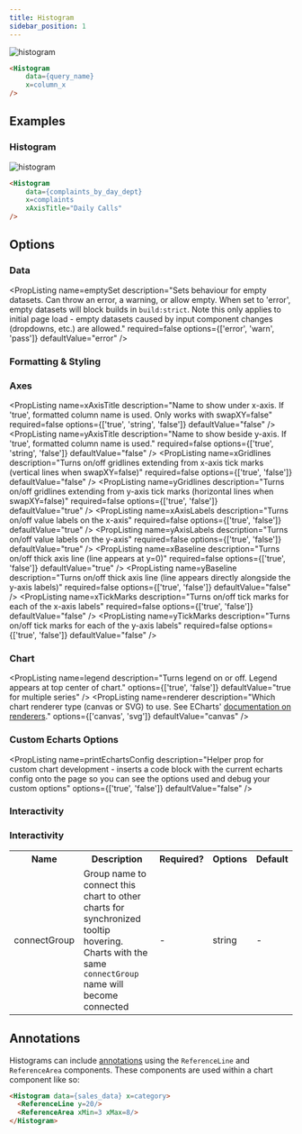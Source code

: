 ```yaml
---
title: Histogram
sidebar_position: 1
---
```


![histogram](/img/exg-histogram-nt.svg)

```markdown
<Histogram
    data={query_name} 
    x=column_x 
/>
```

## Examples

### Histogram

![histogram](/img/exg-histogram-nt.svg)

```markdown
<Histogram 
    data={complaints_by_day_dept} 
    x=complaints 
    xAxisTitle="Daily Calls"
/>
```

## Options

### Data

<PropListing
    name=data
    description="Query name, wrapped in curly braces"
    required=true
    options="query name"
/>
<PropListing
    name=x
    description="Column which contains the data you want to summarize"
    required=true
    options="column name"
/>
<PropListing
    name=emptySet
    description="Sets behaviour for empty datasets. Can throw an error, a warning, or allow empty. When set to 'error', empty datasets will block builds in `build:strict`. Note this only applies to initial page load - empty datasets caused by input component changes (dropdowns, etc.) are allowed."
    required=false
    options={['error', 'warn', 'pass']}
    defaultValue="error"
/>
<PropListing
    name=emptyMessage
    description="Text to display when an empty dataset is received - only applies when `emptySet` is 'warn' or 'pass', or when the empty dataset is a result of an input component change (dropdowns, etc.)."
    required=false
    options="string"
    defaultValue="No records"
/>

### Formatting & Styling

<PropListing
    name=xFmt
    description="Format to use for x column (<a class=markdown href='/core-concepts/formatting'>see available formats<a/>)"
    required=false
    options="Excel-style format | built-in format name | custom format name"
/>
<PropListing
    name=fillColor
    description="Color to override default series color"
    required=false
    options="CSS name | hexademical | RGB | HSL"
/>
<PropListing
    name=fillOpacity
    description="% of the full color that should be rendered, with remainder being transparent"
    required=false
    options="number (0 to 1)"
    defaultValue="1"
/>
<PropListing
    name=colorPalette
    description="Array of custom colours to use for the chart. E.g., <code class=markdown>{`{['#cf0d06','#eb5752','#e88a87']}`}</code>"
    required=false
    options="array of color strings (CSS name | hexademical | RGB | HSL)"
    defaultValue="built-in color palette"
/>

### Axes

<PropListing
    name=xAxisTitle
    description="Name to show under x-axis. If 'true', formatted column name is used. Only works with swapXY=false"
    required=false
    options={['true', 'string', 'false']}
    defaultValue="false"
/>
<PropListing
    name=yAxisTitle
    description="Name to show beside y-axis. If 'true', formatted column name is used."
    required=false
    options={['true', 'string', 'false']}
    defaultValue="false"
/>
<PropListing
    name=xGridlines
    description="Turns on/off gridlines extending from x-axis tick marks (vertical lines when swapXY=false)"
    required=false
    options={['true', 'false']}
    defaultValue="false"
/>
<PropListing
    name=yGridlines
    description="Turns on/off gridlines extending from y-axis tick marks (horizontal lines when swapXY=false)"
    required=false
    options={['true', 'false']}
    defaultValue="true"
/>
<PropListing
    name=xAxisLabels
    description="Turns on/off value labels on the x-axis"
    required=false
    options={['true', 'false']}
    defaultValue="true"
/>
<PropListing
    name=yAxisLabels
    description="Turns on/off value labels on the y-axis"
    required=false
    options={['true', 'false']}
    defaultValue="true"
/>
<PropListing
    name=xBaseline
    description="Turns on/off thick axis line (line appears at y=0)"
    required=false
    options={['true', 'false']}
    defaultValue="true"
/>
<PropListing
    name=yBaseline
    description="Turns on/off thick axis line (line appears directly alongside the y-axis labels)"
    required=false
    options={['true', 'false']}
    defaultValue="false"
/>
<PropListing
    name=xTickMarks
    description="Turns on/off tick marks for each of the x-axis labels"
    required=false
    options={['true', 'false']}
    defaultValue="false"
/>
<PropListing
    name=yTickMarks
    description="Turns on/off tick marks for each of the y-axis labels"
    required=false
    options={['true', 'false']}
    defaultValue="false"
/>
<PropListing
    name=yMin
    description="Starting value for the y-axis"
    required=false
    options="number"
/>
<PropListing
    name=yMax
    description="Maximum value for the y-axis"
    required=false
    options="number"
/>

### Chart

<PropListing
    name=title
    description="Chart title. Appears at top left of chart."
    options="string"
/>
<PropListing
    name=subtitle
    description="Chart subtitle. Appears just under title."
    options="string"
/>
<PropListing
    name=legend
    description="Turns legend on or off. Legend appears at top center of chart."
    options={['true', 'false']}
    defaultValue="true for multiple series"
/>
<PropListing
    name=chartAreaHeight
    description="Minimum height of the chart area (excl. header and footer) in pixels. Adjusting the height affects all viewport sizes and may impact the mobile UX."
    options="number"
    defaultValue="180"
/>
<PropListing
    name=renderer
    description="Which chart renderer type (canvas or SVG) to use. See ECharts' <a href='https://echarts.apache.org/handbook/en/best-practices/canvas-vs-svg/' class=markdown>documentation on renderers</a>."
    options={['canvas', 'svg']}
    defaultValue="canvas"
/>

### Custom Echarts Options

<PropListing
    name=echartsOptions
    description="Custom Echarts options to override the default options. See <a href='/components/echarts-options/' class=markdown>reference page</a> for available options."
    options="{`{{exampleOption:'exampleValue'}}`}"
/>
<PropListing
    name=seriesOptions
    description="Custom Echarts options to override the default options for all series in the chart. This loops through the series to apply the settings rather than having to specify every series manually using `echartsOptions` See <a href='/components/echarts-options/' class=markdown>reference page</a> for available options."
    options="{`{{exampleSeriesOption:'exampleValue'}}`}"
/>
<PropListing
    name=printEchartsConfig
    description="Helper prop for custom chart development - inserts a code block with the current echarts config onto the page so you can see the options used and debug your custom options"
    options={['true', 'false']}
    defaultValue="false"
/>



### Interactivity

<PropListing
    name=connectGroup
    description="Group name to connect this chart to other charts for synchronized tooltip hovering. Charts with the same `connectGroup` name will become connected"
/>



### Interactivity

<table>						 
<tr>	<th class='tleft'>Name</th>	<th class='tleft'>Description</th>	<th>Required?</th>	<th>Options</th>	<th>Default</th>	</tr>
<tr>	
    <td>connectGroup</td>	
    <td>Group name to connect this chart to other charts for synchronized tooltip hovering. Charts with the same <code>connectGroup</code> name will become connected</td>	
    <td class='tcenter'>-</td>	
    <td class='tcenter'>string</td>	
    <td class='tcenter'>-</td>	
</tr>
</table>

## Annotations

Histograms can include [annotations](/components/annotations) using the `ReferenceLine` and `ReferenceArea` components. These components are used within a chart component like so:

```html
<Histogram data={sales_data} x=category>
  <ReferenceLine y=20/>
  <ReferenceArea xMin=3 xMax=8/>
</Histogram>
```